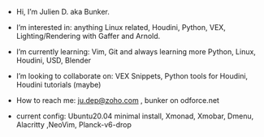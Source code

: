 - Hi, I’m Julien D. aka Bunker.
- I’m interested in: anything Linux related, Houdini, Python, VEX, Lighting/Rendering with Gaffer and Arnold.
- I’m currently learning: Vim, Git and always learning more Python, Linux, Houdini, USD, Blender
- I’m looking to collaborate on: VEX Snippets, Python tools for Houdini, Houdini tutorials (maybe)
- How to reach me: ju.dep@zoho.com , bunker on odforce.net

- current config: Ubuntu20.04 minimal install, Xmonad, Xmobar, Dmenu, Alacritty ,NeoVim, Planck-v6-drop
<!---
jdvfx/jdvfx is a ✨ special ✨ repository because its `README.md` (this file) appears on your GitHub profile.
You can click the Preview link to take a look at your changes.
--->
